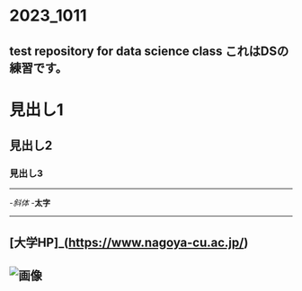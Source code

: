 # 2023_1011
test repository for data science class
これはDSの練習です。
--
# 見出し1
## 見出し2
### 見出し3

---
-_斜体_
-**太字**

---
[大学HP]_(https://www.nagoya-cu.ac.jp/)
---
![画像](https://www.nagoya-cu.ac.jp/sda/common/image/header-logo.png)
---

